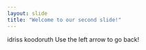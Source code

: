 ```yaml
---
layout: slide
title: "Welcome to our second slide!"
---
```

idriss koodoruth
Use the left arrow to go back!
